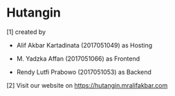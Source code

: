 # Hutangin

[1] created by

* Alif Akbar Kartadinata (2017051049) as Hosting

* M. Yadzka Affan (2017051066) as Frontend

* Rendy Lutfi Prabowo (2017051053) as Backend


[2]  Visit our website on https://hutangin.mralifakbar.com
